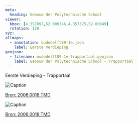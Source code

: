 ```yaml
---
meta:
  heading: Gebouw der Polytechnische School
viewer:
  bbox: [4.357097,52.009346,4.357375,52.00949]
  rotation: 120
xyz:
allmaps:
  - annotation: oudedelft89-1e.json
    label: Eerste Verdieping
geojson:
  - filename: oudedelft89-1e-trapportaal.geojson
    label: Gebouw der Polytechnische School - Trapportaal
---
```

Eerste Verdieping - Trapportaal

![Caption](https://dlc.services/iiif-img/7/18/ea12a64d-d667-46c9-acef-5b3e224be028/full/350,/0/default.jpg)

[Bron: 2006.0018.TMD](https://raw.githubusercontent.com/libis/ca_tudelft_iiif/main/objects/a3394e36-0bb1-408c-bcbc-5c4f9ab75ebe.json)

![Caption](https://dlc.services/iiif-img/7/18/2cdeb5bb-5bbf-49f5-ab44-016e38dd6410/full/350,/0/default.jpg)

[Bron: 2006.0018.TMD](https://raw.githubusercontent.com/libis/ca_tudelft_iiif/main/objects/a3394e36-0bb1-408c-bcbc-5c4f9ab75ebe.json)
